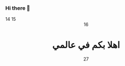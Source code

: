 ### Hi there 👋

<!--
**mj95d/mj95d** is a ✨ _special_ ✨ repository because its `README.md` (this file) appears on your GitHub profile.

Here are some ideas to get you started:

- 🔭 I’m currently working on ...
- 🌱 I’m currently learning ...
- 👯 I’m looking to collaborate on ...
- 🤔 I’m looking for help with ...
- 💬 Ask me about ...
- 📫 How to reach me: ...
- 😄 Pronouns: ...
- ⚡ Fun fact: ...
-->
<!DOCTYPE html>

</head>
14 <body>
15 <header>
16 <h1> اهلا بكم في عالمي </h1>

27 </header>
